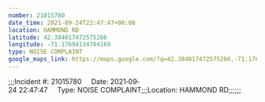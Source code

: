 ```yaml
---
number: 21015780
date_time: 2021-09-24T22:47:47+00:00
location: HAMMOND RD
latitude: 42.384017472575266
longitude: -71.17694134704169
type: NOISE COMPLAINT
google_maps_link: https://maps.google.com/?q=42.384017472575266,-71.17694134704169
---
```


;;;Incident #: 21015780     Date: 2021‐09‐24 22:47:47     Type: NOISE COMPLAINT;;;Location: HAMMOND RD;;;;;;
